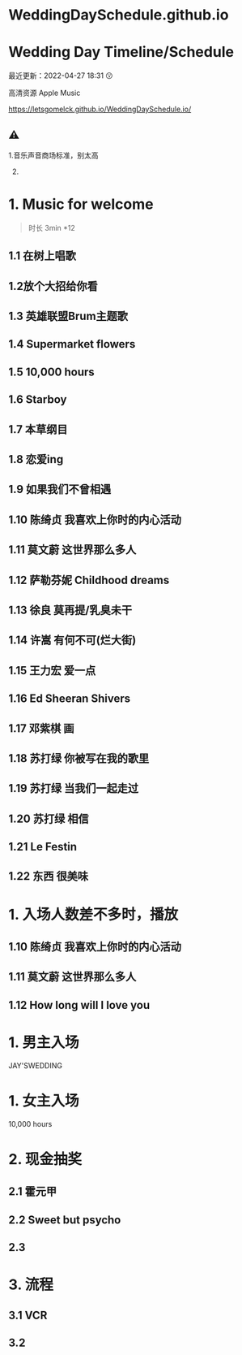 # WeddingDaySchedule.github.io
# Wedding Day Timeline/Schedule

最近更新：2022-04-27 18:31 :kissing:

高清资源 Apple Music



https://letsgomelck.github.io/WeddingDaySchedule.io/



## ⚠️

1.音乐声音商场标准，别太高

2.







# 1. Music for welcome

> 时长 3min *12

## 1.1 在树上唱歌

## 1.2放个大招给你看

## 1.3 英雄联盟Brum主题歌

## 1.4 Supermarket flowers

## 1.5 10,000 hours

## 1.6 Starboy

## 1.7 本草纲目

## 1.8 恋爱ing

## 1.9 如果我们不曾相遇

## 1.10 陈绮贞 我喜欢上你时的内心活动

## 1.11 莫文蔚 这世界那么多人

## 1.12 萨勒芬妮 Childhood dreams

## 1.13 徐良 莫再提/乳臭未干

## 1.14 许嵩 有何不可(烂大街)

## 1.15 王力宏 爱一点

## 1.16 Ed Sheeran Shivers

## 1.17 邓紫棋 画

## 1.18 苏打绿 你被写在我的歌里

## 1.19 苏打绿 当我们一起走过

## 1.20 苏打绿 相信

## 1.21 Le Festin

## 1.22 东西 很美味













# 1. 入场人数差不多时，播放

## 1.10 陈绮贞 我喜欢上你时的内心活动

## 1.11 莫文蔚 这世界那么多人

## 1.12 How long will I love you





# 1. 男主入场

JAY'SWEDDING



# 1. 女主入场

10,000 hours



# 2. 现金抽奖

## 2.1 霍元甲

## 2.2 Sweet but psycho

## 2.3 





# 3. 流程

## 3.1 VCR

## 3.2 

